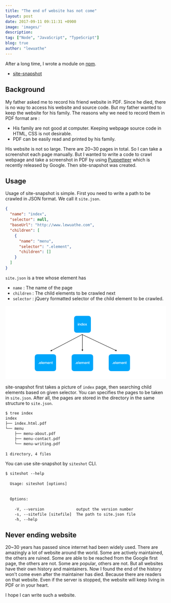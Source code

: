 ```yaml
---
title: "The end of website has not come"
layout: post
date: 2017-09-11 09:11:31 +0900
image: 'images/'
description:
tag: ["Node", "JavaScript", "TypeScript"]
blog: true
author: "lewuathe"
---
```


After a long time, I wrote a module on [npm](https://www.npmjs.com/).

* [site-snapshot](https://www.npmjs.com/package/site-snapshot)

## Background

My father asked me to record his friend website in PDF. Since he died, there is no way to access
his website and source code. But my father wanted to keep the website for his family. The reasons why
we need to record them in PDF format are :

* His family are not good at computer. Keeping webpage source code in HTML, CSS is not desirable.
* PDF can be easily read and printed by his family.

His website is not so large. There are 20~30 pages in total. So I can take a screenshot each page manually.
But I wanted to write a code to crawl webpage and take a screenshot in PDF by using [Puppetteer](https://github.com/GoogleChrome/puppeteer) which is recently released
by Google. Then site-snapshot was created.

## Usage

Usage of site-snapshot is simple. First you need to write a path to be crawled in JSON format. We call it `site.json`.

```JSON
{
  "name": "index",
  "selector": null,
  "baseUrl": "http://www.lewuathe.com",
  "children": [
    {
      "name": "menu",
      "selector": ".element",
      "children": []
    }
  ]
}
```

`site.json` is a tree whose element has

* `name` : The name of the page
* `children` : The child elements to be crawled next
* `selector` : jQuery formatted selector of the child element to be crawled.

![tree](images/posts/2017-09-11-the-ending-of-website/tree.png)

site-snapshot first takes a picture of `index` page, then searching child elements based on given selector.
You can specifies the pages to be taken in `site.json`. After all, the pages are stored in the directory
in the same structure to `site.json`.

```
$ tree index
index
├── index.html.pdf
└── menu
    ├── menu-about.pdf
    ├── menu-contact.pdf
    └── menu-writing.pdf

1 directory, 4 files
```

You can use site-snapshot by `siteshot` CLI.

```
$ siteshot --help

  Usage: siteshot [options]


  Options:

    -V, --version              output the version number
    -s, --sitefile [sitefile]  The path to site.json file
    -h, --help
```

## Never ending website

20~30 years has passed since internet had been widely used. There are amazingly a lot of website around the world.
Some are actively maintained, the others are ruined. Some are able to be reached from the Google first page, the others are not. Some are popular, others are not. But all websites have their own history and maintainers. Now I found the end of the history won't come even after the maintainer has died. Because there are readers on that website. Even if the server is stopped, the website will keep living in PDF or in your heart.

I hope I can write such a website.
